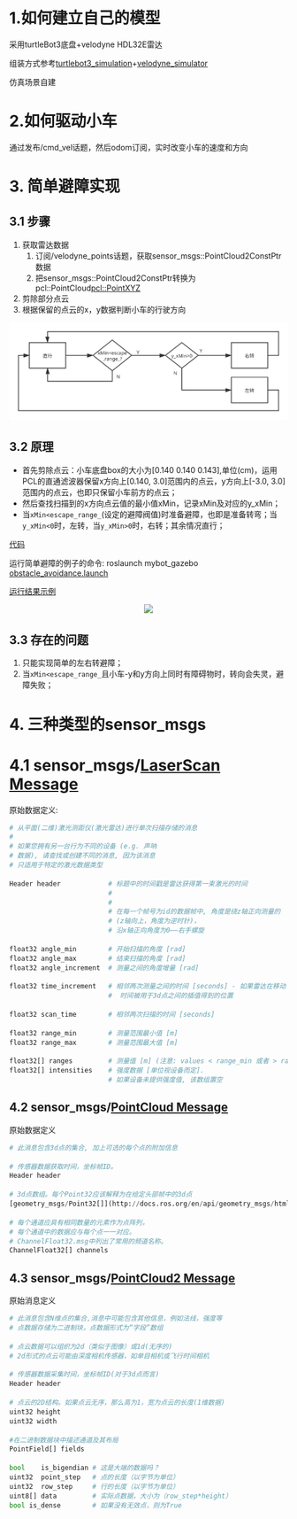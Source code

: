 <!--
 * @Date: 2020-11-02 13:32:05
 * @LastEditTime: 2020-11-27 11:00:58
 * @Author:  Chang_Bin
 * @LastEditors: Chang_Bin
 * @Email: bin_chang@qq.com
 * @Description: 
-->
# 1.如何建立自己的模型

采用turtleBot3底盘+velodyne HDL32E雷达

组装方式参考[turtlebot3_simulation](https://github.com/ROBOTIS-GIT/turtlebot3_simulations)+[velodyne_simulator](https://bitbucket.org/DataspeedInc/velodyne_simulator.git)

仿真场景自建

# 2.如何驱动小车

通过发布/cmd_vel话题，然后odom订阅，实时改变小车的速度和方向

# 3. 简单避障实现

## 3.1 步骤

1. 获取雷达数据
   1. 订阅/velodyne_points话题，获取sensor_msgs::PointCloud2ConstPtr数据
   2. 把sensor_msgs::PointCloud2ConstPtr转换为pcl::PointCloud<pcl::PointXYZ>
2. 剪除部分点云
3. 根据保留的点云的x，y数据判断小车的行驶方向

<div align="center">
<img src=images/obstacle_avoidance.svg>
</div>

## 3.2 原理

* 首先剪除点云：小车底盘box的大小为[0.140 0.140 0.143],单位(cm)，运用PCL的直通滤波器保留x方向上[0.140, 3.0]范围内的点云，y方向上[-3.0, 3.0]范围内的点云，也即只保留小车前方的点云；
* 然后查找扫描到的x方向点云值的最小值xMin，记录xMin及对应的y_xMin；
* 当`xMin<escape_range_`(设定的避障阀值)时准备避障，也即是准备转弯；当`y_xMin<0`时，左转，当`y_xMin>0`时，右转；其余情况直行；

[代码](mybot_gazebo/src/mybot_drive.cc)

运行简单避障的例子的命令:
roslaunch mybot_gazebo [obstacle_avoidance.launch](mybot_gazebo/launch/obstacle_avoidance.launch)

[运行结果示例](images/obstacle_avoidance.gif)

<div align="center">
<img src="images/obstacle_avoidance.gif">
</div>

## 3.3 存在的问题

1. 只能实现简单的左右转避障；
2. 当`xMin<escape_range_`且小车-y和y方向上同时有障碍物时，转向会失灵，避障失败；

# 4. 三种类型的sensor_msgs

# 4.1 sensor_msgs/[LaserScan Message](http://docs.ros.org/en/api/sensor_msgs/html/msg/LaserScan.html)

原始数据定义:

```python
# 从平面(二维)激光测距仪(激光雷达)进行单次扫描存储的消息
#
# 如果您拥有另一台行为不同的设备 (e.g. 声呐
# 数据), 请查找或创建不同的消息, 因为该消息
# 只适用于特定的激光数据类型

Header header            # 标题中的时间戳是雷达获得第一束激光的时间
                         # 
                         #
                         # 在每一个帧号为id的数据帧中, 角度是绕z轴正向测量的 
                         # (z轴向上，角度为逆时针)，
                         # 沿x轴正向角度为0——右手螺旋
                         
float32 angle_min        # 开始扫描的角度 [rad]
float32 angle_max        # 结束扫描的角度 [rad]
float32 angle_increment  # 测量之间的角度增量 [rad]

float32 time_increment   # 相邻两次测量之间的时间 [seconds] - 如果雷达在移动
                         #  时间被用于3d点之间的插值得到的位置
                         
float32 scan_time        # 相邻两次扫描的时间 [seconds]

float32 range_min        # 测量范围最小值 [m]
float32 range_max        # 测量范围最大值 [m]

float32[] ranges         # 测量值 [m] (注意: values < range_min 或者 > range_max 被丢弃)
float32[] intensities    # 强度数据 [单位视设备而定].  
                         # 如果设备未提供强度值, 该数组置空
```

## 4.2 sensor_msgs/[PointCloud Message](http://docs.ros.org/en/api/sensor_msgs/html/msg/PointCloud.html)

原始数据定义

```python
# 此消息包含3d点的集合, 加上可选的每个点的附加信息

# 传感器数据获取时间，坐标帧ID。
Header header

# 3d点数组。每个Point32应该解释为在给定头部帧中的3d点
[geometry_msgs/Point32[]](http://docs.ros.org/en/api/geometry_msgs/html/msg/Point32.html) points

# 每个通道应具有相同数量的元素作为点阵列，
# 每个通道中的数据应与每个点一一对应。
# ChannelFloat32.msg中列出了常用的频道名称。
ChannelFloat32[] channels
```

## 4.3 sensor_msgs/[PointCloud2 Message](http://docs.ros.org/en/api/sensor_msgs/html/msg/PointCloud2.html)

原始消息定义

```python
# 此消息包含N维点的集合,消息中可能包含其他信息，例如法线，强度等
# 点数据存储为二进制块，点数据形式为“字段”数组

# 点云数据可以组织为2d（类似于图像）或1d(无序的)
# 2d形式的点云可能由深度相机传感器，如单目相机或飞行时间相机

# 传感器数据采集时间，坐标帧ID(对于3d点而言)
Header header

# 点云的2D结构。如果点云无序，那么高为1，宽为点云的长度(1维数据)
uint32 height
uint32 width

#在二进制数据块中描述通道及其布局
PointField[] fields

bool    is_bigendian # 这是大端的数据吗？
uint32  point_step   # 点的长度（以字节为单位）
uint32  row_step     # 行的长度（以字节为单位）
uint8[] data         # 实际点数据，大小为（row_step*height）
bool is_dense        # 如果没有无效点，则为True
```